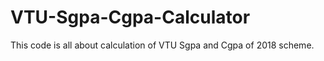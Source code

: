 # VTU-Sgpa-Cgpa-Calculator

This code is all about calculation of VTU Sgpa and Cgpa of 2018 scheme.

